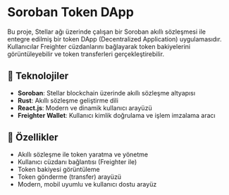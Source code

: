 # Soroban Token DApp

Bu proje, Stellar ağı üzerinde çalışan bir Soroban akıllı sözleşmesi ile entegre edilmiş bir token DApp (Decentralized Application) uygulamasıdır.  
Kullanıcılar Freighter cüzdanlarını bağlayarak token bakiyelerini görüntüleyebilir ve token transferleri gerçekleştirebilir.

## 🔧 Teknolojiler

- **Soroban**: Stellar blockchain üzerinde akıllı sözleşme altyapısı
- **Rust**: Akıllı sözleşme geliştirme dili
- **React.js**: Modern ve dinamik kullanıcı arayüzü
- **Freighter Wallet**: Kullanıcı kimlik doğrulama ve işlem imzalama aracı

## 🚀 Özellikler

- Akıllı sözleşme ile token yaratma ve yönetme
- Kullanıcı cüzdanı bağlantısı (Freighter ile)
- Token bakiyesi görüntüleme
- Token gönderme (transfer) arayüzü
- Modern, mobil uyumlu ve kullanıcı dostu arayüz






